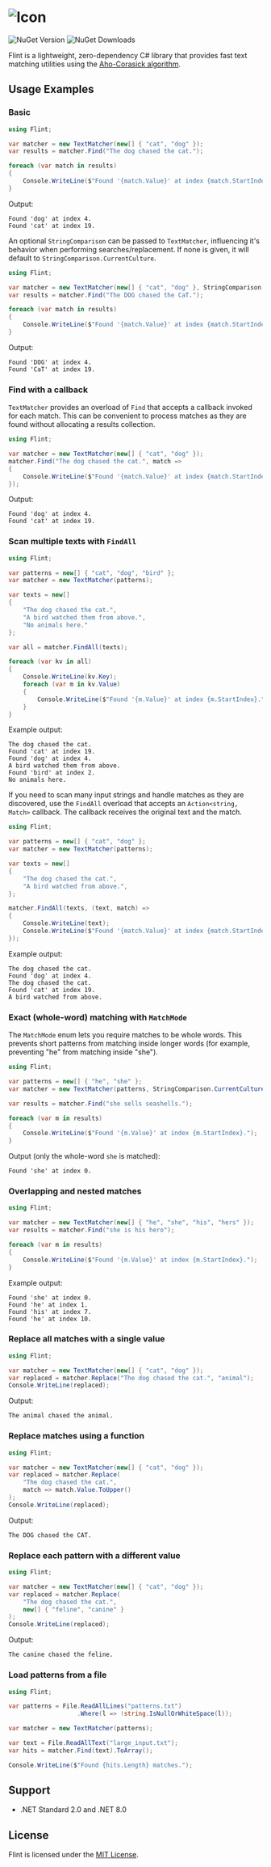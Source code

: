 ﻿# ![Icon](logo.png) 
![NuGet Version](https://img.shields.io/nuget/v/Flint) ![NuGet Downloads](https://img.shields.io/nuget/dt/Flint)

Flint is a lightweight, zero-dependency C# library that provides fast text matching utilities using the [Aho-Corasick algorithm](https://en.wikipedia.org/wiki/Aho%E2%80%93Corasick_algorithm).

## Usage Examples

### Basic

```csharp
using Flint;

var matcher = new TextMatcher(new[] { "cat", "dog" });
var results = matcher.Find("The dog chased the cat.");

foreach (var match in results)
{
    Console.WriteLine($"Found '{match.Value}' at index {match.StartIndex}.");
}
```

Output:

```
Found 'dog' at index 4.
Found 'cat' at index 19.
```

An optional ```StringComparison``` can be passed to ```TextMatcher```, influencing it's behavior when performing searches/replacement.
If none is given, it will default to ```StringComparison.CurrentCulture```.

```csharp
using Flint;

var matcher = new TextMatcher(new[] { "cat", "dog" }, StringComparison.OrdinalIgnoreCase);
var results = matcher.Find("The DOG chased the CaT.");

foreach (var match in results)
{
    Console.WriteLine($"Found '{match.Value}' at index {match.StartIndex}.");
}
```

Output:

```
Found 'DOG' at index 4.
Found 'CaT' at index 19.
```

### Find with a callback

`TextMatcher` provides an overload of `Find` that accepts a callback invoked for each match. This can be convenient to process matches as they are found without allocating a results collection.

```csharp
using Flint;

var matcher = new TextMatcher(new[] { "cat", "dog" });
matcher.Find("The dog chased the cat.", match =>
{
    Console.WriteLine($"Found '{match.Value}' at index {match.StartIndex}.");
});
```

Output:

```
Found 'dog' at index 4.
Found 'cat' at index 19.
```

### Scan multiple texts with `FindAll`

```csharp
using Flint;

var patterns = new[] { "cat", "dog", "bird" };
var matcher = new TextMatcher(patterns);

var texts = new[]
{
    "The dog chased the cat.",
    "A bird watched them from above.",
    "No animals here."
};

var all = matcher.FindAll(texts);

foreach (var kv in all)
{
    Console.WriteLine(kv.Key);
    foreach (var m in kv.Value)
    {
        Console.WriteLine($"Found '{m.Value}' at index {m.StartIndex}.");
    }
}
```

Example output:

```
The dog chased the cat.
Found 'cat' at index 19.
Found 'dog' at index 4.
A bird watched them from above.
Found 'bird' at index 2.
No animals here.
```

If you need to scan many input strings and handle matches as they are discovered, use the `FindAll` overload that accepts an `Action<string, Match>` callback. The callback receives the original text and the match.

```csharp
using Flint;

var patterns = new[] { "cat", "dog" };
var matcher = new TextMatcher(patterns);

var texts = new[]
{
    "The dog chased the cat.",
    "A bird watched from above.",
};

matcher.FindAll(texts, (text, match) =>
{
    Console.WriteLine(text);
    Console.WriteLine($"Found '{match.Value}' at index {match.StartIndex}.");
});
```

Example output:

```
The dog chased the cat.
Found 'dog' at index 4.
The dog chased the cat.
Found 'cat' at index 19.
A bird watched from above.
```

### Exact (whole-word) matching with `MatchMode`

The `MatchMode` enum lets you require matches to be whole words. This prevents short patterns from matching inside longer words (for example, preventing "he" from matching inside "she").

```csharp
using Flint;

var patterns = new[] { "he", "she" };
var matcher = new TextMatcher(patterns, StringComparison.CurrentCulture, MatchMode.ExactMatch);

var results = matcher.Find("she sells seashells.");

foreach (var m in results)
{
    Console.WriteLine($"Found '{m.Value}' at index {m.StartIndex}.");
}
```

Output (only the whole-word `she` is matched):

```
Found 'she' at index 0.
```

### Overlapping and nested matches

```csharp
using Flint;

var matcher = new TextMatcher(new[] { "he", "she", "his", "hers" });
var results = matcher.Find("she is his hero");

foreach (var m in results)
{
    Console.WriteLine($"Found '{m.Value}' at index {m.StartIndex}.");
}
```

Example output:

```
Found 'she' at index 0.
Found 'he' at index 1.
Found 'his' at index 7.
Found 'he' at index 10.
```

### Replace all matches with a single value

```csharp
using Flint;

var matcher = new TextMatcher(new[] { "cat", "dog" });
var replaced = matcher.Replace("The dog chased the cat.", "animal");
Console.WriteLine(replaced);
```

Output:

```
The animal chased the animal.
```

### Replace matches using a function

```csharp
using Flint;

var matcher = new TextMatcher(new[] { "cat", "dog" });
var replaced = matcher.Replace(
    "The dog chased the cat.",
    match => match.Value.ToUpper()
);
Console.WriteLine(replaced);
```

Output:

```
The DOG chased the CAT.
```

### Replace each pattern with a different value

```csharp
using Flint;

var matcher = new TextMatcher(new[] { "cat", "dog" });
var replaced = matcher.Replace(
    "The dog chased the cat.",
    new[] { "feline", "canine" }
);
Console.WriteLine(replaced);
```

Output:

```
The canine chased the feline.
```

### Load patterns from a file

```csharp
using Flint;

var patterns = File.ReadAllLines("patterns.txt")
                   .Where(l => !string.IsNullOrWhiteSpace(l));

var matcher = new TextMatcher(patterns);

var text = File.ReadAllText("large_input.txt");
var hits = matcher.Find(text).ToArray();

Console.WriteLine($"Found {hits.Length} matches.");
```

## Support

* .NET Standard 2.0 and .NET 8.0

## License

Flint is licensed under the [MIT License](LICENSE).
